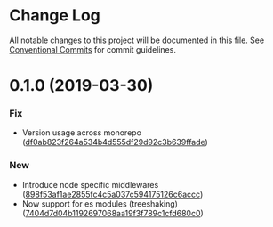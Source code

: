 # Change Log

All notable changes to this project will be documented in this file.
See [Conventional Commits](https://conventionalcommits.org) for commit guidelines.

# 0.1.0 (2019-03-30)


### Fix

* Version usage across monorepo ([df0ab823f264a534b4d555df29d92c3b639ffade](https://github.com/jeanfortheweb/translata/commit/df0ab823f264a534b4d555df29d92c3b639ffade))

### New

* Introduce node specific middlewares ([898f53af1ae2855fc4c5a037c594175126c6accc](https://github.com/jeanfortheweb/translata/commit/898f53af1ae2855fc4c5a037c594175126c6accc))
* Now support for es modules (treeshaking) ([7404d7d04b1192697068aa19f3f789c1cfd680c0](https://github.com/jeanfortheweb/translata/commit/7404d7d04b1192697068aa19f3f789c1cfd680c0))
